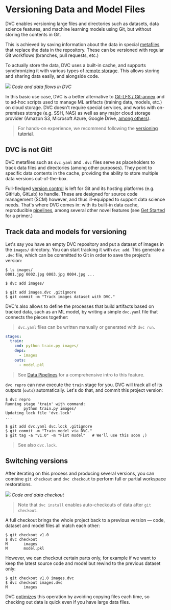 # Versioning Data and Model Files

DVC enables versioning large files and directories such as datasets, data
science features, and machine learning models using Git, but without storing the
contents in Git.

This is achieved by saving information about the data in special
[metafiles](/doc/user-guide/dvc-files-and-directories) that replace the data in
the repository. These can be versioned with regular Git workflows (branches,
pull requests, etc.)

To actually store the data, DVC uses a built-in <abbr>cache</abbr>, and supports
synchronizing it with various types of
[remote storage](/doc/command-reference/remote). This allows storing and sharing
data easily, and alongside code.

![](/img/model-versioning-diagram.png) _Code and data flows in DVC_

In this basic use case, DVC is a better alternative to
[Git-LFS / Git-annex](/doc/user-guide/related-technologies) and to ad-hoc
scripts used to manage ML <abbr>artifacts</abbr> (training data, models, etc.)
on cloud storage. DVC doesn't require special services, and works with
on-premises storage (e.g. SSH, NAS) as well as any major cloud storage provider
(Amazon S3, Microsoft Azure, Google Drive,
[among others](/doc/command-reference/remote/add#supported-storage-types)).

> For hands-on experience, we recommend following the
> [versioning tutorial](/doc/use-cases/versioning-data-and-model-files).

## DVC is not Git!

DVC metafiles such as `dvc.yaml` and `.dvc` files serve as placeholders to track
data files and directories (among other purposes). They point to specific data
contents in the <abbr>cache</abbr>, providing the ability to store multiple data
versions out-of-the-box.

Full-fledged
[version control](https://git-scm.com/book/en/v2/Getting-Started-About-Version-Control)
is left for Git and its hosting platforms (e.g. GitHub, GitLab) to handle. These
are designed for source code management (SCM) however, and thus ill-equipped to
support data science needs. That's where DVC comes in: with its built-in data
<abbr>cache</abbr>, reproducible [pipelines](/doc/start/data-pipelines), among
several other novel features (see [Get Started](/doc/start/) for a primer.)

## Track data and models for versioning

Let's say you have an empty <abbr>DVC repository</abbr> and put a dataset of
images in the `images/` directory. You can start tracking it with `dvc add`.
This generate a `.dvc` file, which can be committed to Git in order to save the
project's version:

```dvc
$ ls images/
0001.jpg 0002.jpg 0003.jpg 0004.jpg ...

$ dvc add images/

$ git add images.dvc .gitignore
$ git commit -m "Track images dataset with DVC."
```

DVC's also allows to define the processes that build artifacts based on tracked
data, such as an ML model, by writing a simple `dvc.yaml` file that connects the
pieces together:

> `dvc.yaml` files can be written manually or generated with `dvc run`.

```yaml
stages:
  train:
    cmd: python train.py images/
    deps:
      - images
    outs:
      - model.pkl
```

> See [Data Pipelines](/doc/start/data-pipelines) for a comprehensive intro to
> this feature.

`dvc repro` can now execute the `train` stage for you. DVC will track all of its
outputs (`outs`) automatically. Let's do that, and commit this project version:

```dvc
$ dvc repro
Running stage 'train' with command:
        python train.py images/
Updating lock file 'dvc.lock'
...

$ git add dvc.yaml dvc.lock .gitignore
$ git commit -m "Train model via DVC."
$ git tag -a "v1.0" -m "Fist model"   # We'll use this soon ;)
```

> See also `dvc.lock`.

## Switching versions

After iterating on this process and producing several versions, you can combine
`git checkout` and `dvc checkout` to perform full or partial
<abbr>workspace</abbr> restorations.

![](/img/versioning.png) _Code and data checkout_

> Note that `dvc install` enables auto-checkouts of data after `git checkout`.

A full checkout brings the whole <abbr>project</abbr> back to a previous version
— code, dataset and model files all match each other:

```dvc
$ git checkout v1.0
$ dvc checkout
M       images
M       model.pkl
```

However, we can checkout certain parts only, for example if we want to keep the
latest source code and model but rewind to the previous dataset only:

```dvc
$ git checkout v1.0 images.dvc
$ dvc checkout images.dvc
M       images
```

DVC [optimizes](/doc/user-guide/large-dataset-optimization) this operation by
avoiding copying files each time, so checking out data is quick even if you have
large data files.
